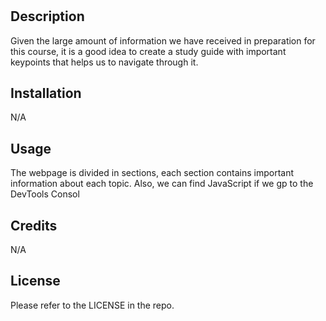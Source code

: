 # <Prework Study Guide Webpage>

## Description

Given the large amount of information we have received in preparation for this course, it is a good idea to create a study guide with important keypoints that helps us to navigate through it.


## Installation

N/A

## Usage

The webpage is divided in sections, each section contains important information about each topic. 
Also, we can find JavaScript if we gp to the DevTools Consol

## Credits

N/A

## License

Please refer to the LICENSE in the repo.